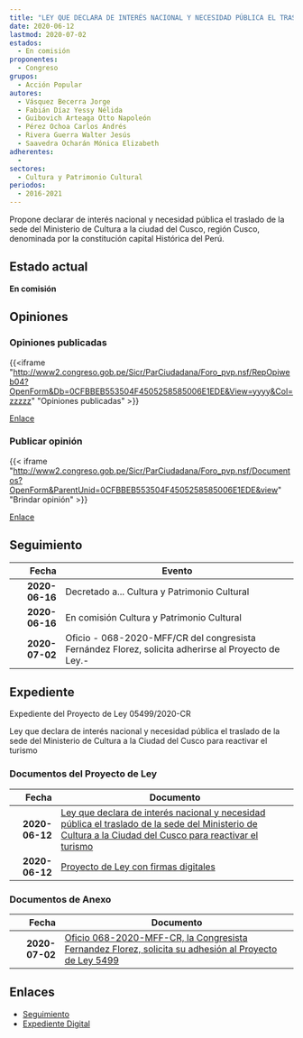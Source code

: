 ```yaml
---
title: "LEY QUE DECLARA DE INTERÉS NACIONAL Y NECESIDAD PÚBLICA EL TRASLADO DE LA SEDE DEL MINISTERIO DE CULTURA A LA CIUDAD DEL CUSCO PARA REACTIVAR EL TURISMO"
date: 2020-06-12
lastmod: 2020-07-02
estados: 
  - En comisión
proponentes: 
  - Congreso
grupos: 
  - Acción Popular
autores: 
  - Vásquez Becerra Jorge
  - Fabián Díaz Yessy Nélida
  - Guibovich Arteaga Otto Napoleón
  - Pérez Ochoa Carlos Andrés
  - Rivera Guerra Walter Jesús
  - Saavedra Ocharán Mónica Elizabeth
adherentes: 
  - 
sectores: 
  - Cultura y Patrimonio Cultural
periodos: 
  - 2016-2021
---
```


Propone declarar de interés nacional y necesidad pública el traslado de la sede del Ministerio de Cultura a la ciudad del Cusco, región Cusco, denominada por la constitución capital Histórica del Perú.


## Estado actual

**En comisión**

## Opiniones

### Opiniones publicadas

{{<iframe "http://www2.congreso.gob.pe/Sicr/ParCiudadana/Foro_pvp.nsf/RepOpiweb04?OpenForm&Db=0CFBBEB553504F4505258585006E1EDE&View=yyyy&Col=zzzzz" "Opiniones publicadas" >}}

[Enlace](http://www2.congreso.gob.pe/Sicr/ParCiudadana/Foro_pvp.nsf/RepOpiweb04?OpenForm&Db=0CFBBEB553504F4505258585006E1EDE&View=yyyy&Col=zzzzz)
### Publicar opinión

{{< iframe "http://www2.congreso.gob.pe/Sicr/ParCiudadana/Foro_pvp.nsf/Documentos?OpenForm&ParentUnid=0CFBBEB553504F4505258585006E1EDE&view" "Brindar opinión" >}}

[Enlace](http://www2.congreso.gob.pe/Sicr/ParCiudadana/Foro_pvp.nsf/Documentos?OpenForm&ParentUnid=0CFBBEB553504F4505258585006E1EDE&view)

## Seguimiento

| Fecha | Evento |
|------:|--------|
| **2020-06-16** | Decretado a... Cultura y Patrimonio Cultural|
| **2020-06-16** | En comisión Cultura y Patrimonio Cultural|
| **2020-07-02** | Oficio - 068-2020-MFF/CR del congresista Fernández Florez, solicita adherirse al Proyecto de Ley.-|


## Expediente

Expediente del Proyecto de Ley 05499/2020-CR

Ley que declara de interés nacional y necesidad pública el traslado de la sede del Ministerio de Cultura a la Ciudad del Cusco para reactivar el turismo


### Documentos del Proyecto de Ley

| Fecha | Documento |
|------:|--------|
| **2020-06-12** | [Ley que declara de interés nacional y necesidad pública el traslado de la sede del Ministerio de Cultura a la Ciudad del Cusco para reactivar el turismo](http://www.leyes.congreso.gob.pe/Documentos/2016_2021/Proyectos_de_Ley_y_de_Resoluciones_Legislativas/PL05499-20200612.pdf) |
| **2020-06-12** | [Proyecto de Ley con firmas digitales](http://www.leyes.congreso.gob.pe/Documentos/2016_2021/Proyectos_de_Ley_y_de_Resoluciones_Legislativas/Proyectos_Firmas_digitales/PL05499.pdf) |

### Documentos de Anexo

| Fecha | Documento |
|------:|--------|
| **2020-07-02** | [Oficio 068-2020-MFF-CR, la Congresista Fernandez Florez, solicita su adhesión al Proyecto de Ley 5499](http://www.leyes.congreso.gob.pe/Documentos/2016_2021/Adhesiones/Proyectos_de_Ley/OFICIO-068-2020-MFF-CR.pdf) |

## Enlaces 

- [Seguimiento](http://www2.congreso.gob.pe/Sicr/TraDocEstProc/CLProLey2016.nsf/f7fff46988ca05b1052578e100829cc7/faa0a9b328ee0ff605258587000f23ba?OpenDocument)
- [Expediente Digital](http://www2.congreso.gob.pe/Sicr/TraDocEstProc/CLProLey2016.nsf/f7fff46988ca05b1052578e100829cc7/faa0a9b328ee0ff605258587000f23ba?OpenDocument&Click=05257FB7005EB655.eb71d0cf91d8294e05256cdf006b5706/$Body/0.1C6C)
